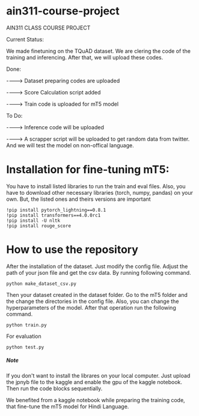 # ain311-course-project
AIN311 CLASS COURSE PROJECT

Current Status:

We made finetuning on the TQuAD dataset. We are clering the code of the training and inferencing. After that, we will upload these codes.

Done:

----> Dataset preparing codes are uploaded

----> Score Calculation script added

----> Train code is uploaded for mT5 model

To Do:

----> Inference code will be uploaded

----> A scrapper script will be uploaded to get random data from twitter. And we will test the model on non-offical language.





# Installation for fine-tuning mT5:

You have to install listed libraries to run the train and eval files. Also, you have to download other necessary libraries (torch, numpy, pandas) on your own. But, the listed ones and theirs versions are important
```
!pip install pytorch_lightning==0.8.1
!pip install transformers==4.0.0rc1
!pip install -U nltk
!pip install rouge_score
```

# How to use the repository

After the installation of the dataset. Just modify the config file. Adjust the path of your json file and get the csv data. By running following command.

```
python make_dataset_csv.py
```

Then your dataset created in the dataset folder. Go to the mT5 folder and the change the directories in the config file. Also, you can change the hyperparameters of the model. After that operation run the following command.

```
python train.py
```

For evaluation

```
python test.py
```

##### Note
If you don't want to install the librares on your local computer. Just upload the jpnyb file to the kaggle and enable the gpu of the kaggle notebook. Then run the code blocks sequentially.



We benefited from a kaggle notebook while preparing the training code, that fine-tune the mT5 model for Hindi Language. 

